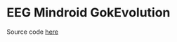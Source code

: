 # EEG Mindroid GokEvolution

Source code [here](https://github.com/jaimegucu/EEGMindroidGokEvolution/tree/main/EEG%20Mindroid%20GokEvolution/src/com/app/eeg_mindroid_gokevolution)
